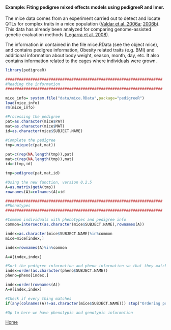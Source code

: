 #### Example: Fiting pedigree mixed effects models using pedigreeR and lmer.

The mice data comes from an experiment carried out to detect and locate QTLs for complex traits in a 
mice population ([Valdar et al. 2006a](http://www.ncbi.nlm.nih.gov/pubmed/16832355); [2006b](http://www.ncbi.nlm.nih.gov/pubmed/16888333)). This data has already been 
analyzed for comparing genome-assisted genetic evaluation methods 
([Legarra et al. 2008](http://www.ncbi.nlm.nih.gov/pubmed/18757934)).

The information in contained in the file mice.RData (see the object mice), and contains pedigree information,
Obesity related traits (e.g. BMI) and additional information about body weight, season, month, day, etc. It also contains
information related to the cages where individuals were grown.


```R
library(pedigreeR)

#####################################################################
#Reading the information
#####################################################################

mice_info= system.file("data/mice.RData",package="pedigreeR")
load(mice_info)
rm(mice_info)

#Processing the pedigree
pat=as.character(mice$PAT)
mat=as.character(mice$MAT)
id=as.character(mice$SUBJECT.NAME)

#Complete the pedigree
tmp=unique(c(pat,mat))
            
pat=c(rep(NA,length(tmp)),pat)
mat=c(rep(NA,length(tmp)),mat)
id=c(tmp,id)

tmp=pedigree(pat,mat,id)

#Using the new function, version 0.2.5
A=as.matrix(getA(tmp))
rownames(A)=colnames(A)=id

#####################################################################
#Phenotypes
#####################################################################

#Common individuals with phenotypes and pedigree info
common=intersect(as.character(mice$SUBJECT.NAME),rownames(A))

index=as.character(mice$SUBJECT.NAME)%in%common
mice=mice[index,]

index=rownames(A)%in%common

A=A[index,index]

#Sort the pedigree information and pheno information so that they match
index=order(as.character(pheno$SUBJECT.NAME))
pheno=pheno[index,]

index=order(rownames(A))
A=A[index,index]

#Check if every thing matches
if(any(colnames(A)!=as.character(mice$SUBJECT.NAME))) stop("Ordering problem\n")

#Up to here we have phenotypic and genotypic information

```
[Home](https://github.com/Rpedigree/pedigreeR)
 

